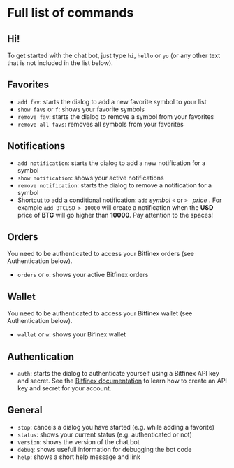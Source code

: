 # Full list of commands
## Hi!
To get started with the chat bot, just type `hi`, `hello` or `yo` (or any other text that is not included in the list below).
## Favorites
* `add fav`: starts the dialog to add a new favorite symbol to your list
* `show favs` or `f`: shows your favorite symbols
* `remove fav`: starts the dialog to remove a symbol from your favorites
* `remove all favs`: removes all symbols from your favorites
## Notifications
* `add notification`: starts the dialog to add a new notification for a symbol
* `show notification`: shows your active notifications
* `remove notification`: starts the dialog to remove a notification for a symbol
* Shortcut to add a conditional notification: `add` *symbol* `<` or `> ` *price* . 
For example `add BTCUSD > 10000` will create a notification when the **USD** price of **BTC** will go higher than **10000**. Pay attention to the spaces!
## Orders
You need to be authenticated to access your Bitfinex orders (see Authentication below).
* `orders` or `o`: shows your active Bitfinex orders
## Wallet
You need to be authenticated to access your Bitfinex wallet (see Authentication below).
* `wallet` or `w`: shows your Bifinex wallet
## Authentication
* `auth`: starts the dialog to authenticate yourself using a Bitfinex API key and secret. See the [Bitfinex documentation](https://support.bitfinex.com/hc/en-us/articles/115002349625-API-Key-setup-and-Login) to learn how to create an API key and secret for your account. 
## General
* `stop`: cancels a dialog you have started (e.g. while adding a favorite)
* `status`: shows your current status (e.g. authenticated or not)
* `version`: shows the version of the chat bot  
* `debug`: shows usefull information for debugging the bot code
* `help`: shows a short help message and link
